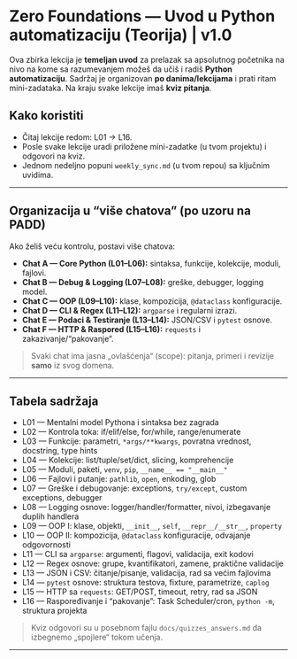 # Zero Foundations — Uvod u Python automatizaciju (Teorija) | v1.0

Ova zbirka lekcija je **temeljan uvod** za prelazak sa apsolutnog početnika na nivo na kome sa razumevanjem možeš da učiš i radiš **Python automatizaciju**.
Sadržaj je organizovan **po danima/lekcijama** i prati ritam mini-zadataka. Na kraju svake lekcije imaš **kviz pitanja**.

## Kako koristiti

- Čitaj lekcije redom: L01 → L16.
- Posle svake lekcije uradi priložene mini-zadatke (u tvom projektu) i odgovori na kviz.
- Jednom nedeljno popuni `weekly_sync.md` (u tvom repou) sa ključnim uvidima.

---

## Organizacija u “više chatova” (po uzoru na PADD)

Ako želiš veću kontrolu, postavi više chatova:

- **Chat A — Core Python (L01–L06):** sintaksa, funkcije, kolekcije, moduli, fajlovi.
- **Chat B — Debug & Logging (L07–L08):** greške, debugger, logging model.
- **Chat C — OOP (L09–L10):** klase, kompozicija, `@dataclass` konfiguracije.
- **Chat D — CLI & Regex (L11–L12):** `argparse` i regularni izrazi.
- **Chat E — Podaci & Testiranje (L13–L14):** JSON/CSV i `pytest` osnove.
- **Chat F — HTTP & Raspored (L15–L16):** `requests` i zakazivanje/“pakovanje”.

> Svaki chat ima jasna „ovlašćenja“ (scope): pitanja, primeri i revizije **samo** iz svog domena.

---

## Tabela sadržaja

- L01 — Mentalni model Pythona i sintaksa bez zagrada
- L02 — Kontrola toka: if/elif/else, for/while, range/enumerate
- L03 — Funkcije: parametri, `*args/**kwargs`, povratna vrednost, docstring, type hints
- L04 — Kolekcije: list/tuple/set/dict, slicing, komprehencije
- L05 — Moduli, paketi, `venv`, `pip`, `__name__ == "__main__"`
- L06 — Fajlovi i putanje: `pathlib`, `open`, enkoding, glob
- L07 — Greške i debugovanje: exceptions, `try/except`, custom exceptions, debugger
- L08 — Logging osnove: logger/handler/formatter, nivoi, izbegavanje duplih handlera
- L09 — OOP I: klase, objekti, `__init__`, `self`, `__repr__/__str__`, `property`
- L10 — OOP II: kompozicija, `@dataclass` konfiguracije, odvajanje odgovornosti
- L11 — CLI sa `argparse`: argumenti, flagovi, validacija, exit kodovi
- L12 — Regex osnove: grupe, kvantifikatori, zamene, praktične validacije
- L13 — JSON i CSV: čitanje/pisanje, validacija, rad sa većim fajlovima
- L14 — `pytest` osnove: struktura testova, fixture, parametrize, `caplog`
- L15 — HTTP sa `requests`: GET/POST, timeout, retry, rad sa JSON
- L16 — Raspoređivanje i “pakovanje”: Task Scheduler/cron, `python -m`, struktura projekta

> Kviz odgovori su u posebnom fajlu `docs/quizzes_answers.md` da izbegnemo „spojlere“ tokom učenja.

---
